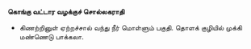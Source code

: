 **கொங்கு வட்டார வழக்குச் சொல்லகராதி**
- கிணற்றினுள் ஏற்றச்சால் வந்து நீர் மொள்ளும் பகுதி. தொளக் குழியில் முக்கி மண்ணெடு பாக்கலா.


